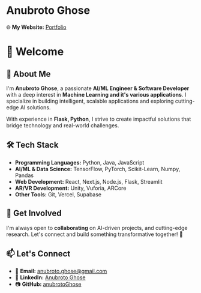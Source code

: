 # Anubroto Ghose

🌐 **My Website:** [Portfolio](https://frabjous-lamington-da3af3.netlify.app/)  

# 👋 Welcome

## 🚀 About Me

I'm **Anubroto Ghose**, a passionate **AI/ML Engineer & Software Developer** with a deep interest in **Machine Learning and it's various applications**. I specialize in building intelligent, scalable applications and exploring cutting-edge AI solutions.

With experience in **Flask, Python**, I strive to create impactful solutions that bridge technology and real-world challenges.

## 🛠️ Tech Stack

- **Programming Languages:** Python, Java, JavaScript
- **AI/ML & Data Science:** TensorFlow, PyTorch, Scikit-Learn, Numpy, Pandas  
- **Web Development:** React, Next.js, Node.js, Flask, Streamlit
- **AR/VR Development:** Unity, Vuforia, ARCore  
- **Other Tools:** Git, Vercel, Supabase  

## 📢 Get Involved

I'm always open to **collaborating** on AI-driven projects, and cutting-edge research. Let's connect and build something transformative together! 🚀

## 📫 Let's Connect

- 📩 **Email:** [anubroto.ghose@gmail.com](mailto:anubroto.ghose@gmail.com)  
- 🔗 **LinkedIn:** [Anubroto Ghose](https://www.linkedin.com/in/anubroto-ghose-668bb1232/)  
- 📷 **GitHub:** [anubrotoGhose](https://github.com/anubrotoGhose)